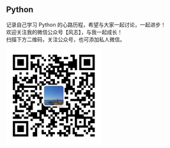 ## Python
记录自己学习 Python 的心路历程，希望与大家一起讨论，一起进步！  
欢迎关注我的微信公众号【风志】，与我一起成长！  
扫描下方二维码，关注公众号，也可添加私人微信。  

![image](https://github.com/Mr106/-Python-/blob/main/images/%E5%85%AC%E4%BC%97%E5%8F%B7%E4%BA%8C%E7%BB%B4%E7%A0%81.jpg)  
